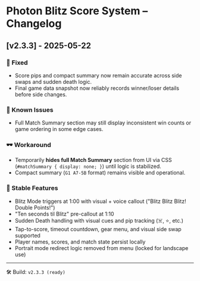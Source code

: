 # Photon Blitz Score System – Changelog

## [v2.3.3] - 2025-05-22

### 🔧 Fixed
- Score pips and compact summary now remain accurate across side swaps and sudden death logic.
- Final game data snapshot now reliably records winner/loser details before side changes.

### 🧪 Known Issues
- Full Match Summary section may still display inconsistent win counts or game ordering in some edge cases.

### 🕶️ Workaround
- Temporarily **hides full Match Summary** section from UI via CSS (`#matchSummary { display: none; }`) until logic is stabilized.
- Compact summary (`G1 A7-5B` format) remains visible and operational.

### 🎯 Stable Features
- Blitz Mode triggers at 1:00 with visual + voice callout ("Blitz Blitz Blitz! Double Points!")
- "Ten seconds til Blitz" pre-callout at 1:10
- Sudden Death handling with visual cues and pip tracking (☠️, ⭐, etc.)
- Tap-to-score, timeout countdown, gear menu, and visual side swap supported
- Player names, scores, and match state persist locally
- Portrait mode redirect logic removed from menu (locked for landscape use)

---

🛠️ Build: `v2.3.3 (ready)`
